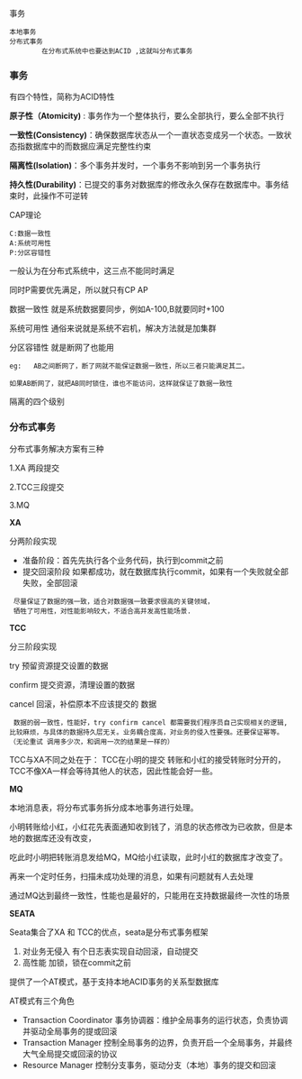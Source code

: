 事务

```
本地事务 
分布式事务
		在分布式系统中也要达到ACID ,这就叫分布式事务
```

### 事务

有四个特性，简称为ACID特性

**原子性（Atomicity)** : 事务作为一个整体执行，要么全部执行，要么全部不执行

**一致性(Consistency)**：确保数据库状态从一个一直状态变成另一个状态。一致状态指数据库中的而数据应满足完整性约束

**隔离性(Isolation)**：多个事务并发时，一个事务不影响到另一个事务执行

**持久性(Durability)**：已提交的事务对数据库的修改永久保存在数据库中。事务结束时，此操作不可逆转



CAP理论

```:
C:数据一致性
A:系统可用性
P:分区容错性
```

一般认为在分布式系统中，这三点不能同时满足

同时P需要优先满足，所以就只有CP AP

数据一致性   就是系统数据要同步，例如A-100,B就要同时+100

系统可用性   通俗来说就是系统不宕机，解决方法就是加集群

分区容错性   就是断网了也能用

```
eg:   AB之间断网了，断了网就不能保证数据一致性，所以三者只能满足其二。

如果AB断网了，就把AB同时锁住，谁也不能访问，这样就保证了数据一致性
```

隔离的四个级别





### 分布式事务

分布式事务解决方案有三种

1.XA 两段提交

2.TCC三段提交

3.MQ



**XA**

分两阶段实现

+ 准备阶段：首先先执行各个业务代码，执行到commit之前
+ 提交回滚阶段 如果都成功，就在数据库执行commit，如果有一个失败就全部失败，全部回滚

```
 尽量保证了数据的强一致，适合对数据强一致要求很高的关键领域，
 牺牲了可用性，对性能影响较大，不适合高并发高性能场景.
```



**TCC**

分三阶段实现 

try           预留资源提交设置的数据

confirm   提交资源，清理设置的数据

cancel	回滚，补偿原本不应该提交的 数据

```
 数据的弱一致性，性能好，try confirm cancel 都需要我们程序员自己实现相关的逻辑,比较麻烦，与具体的数据持久层无关。业务耦合度高，对业务的侵入性要强。还要保证幂等。（无论重试 调用多少次，和调用一次的结果是一样的）
```

TCC与XA不同之处在于： TCC在小明的提交 转账和小红的接受转账时分开的，TCC不像XA一样会等待其他人的状态，因此性能会好一些。





**MQ**

本地消息表，将分布式事务拆分成本地事务进行处理。

小明转账给小红，小红花先表面通知收到钱了，消息的状态修改为已收款，但是本地的数据库还没有改变，

吃此时小明把转账消息发给MQ，MQ给小红读取，此时小红的数据库才改变了。



再来一个定时任务，扫描未成功处理的消息，如果有问题就有人去处理



通过MQ达到最终一致性，性能也是最好的，只能用在支持数据最终一次性的场景



**SEATA**

Seata集合了XA 和 TCC的优点，seata是分布式事务框架

1. 对业务无侵入  有个日志表实现自动回滚，自动提交
2. 高性能  加锁，锁在commit之前

提供了一个AT模式，基于支持本地ACID事务的关系型数据库

AT模式有三个角色

+ Transaction Coordinator 事务协调器：维护全局事务的运行状态，负责协调并驱动全局事务的提或回滚
+ Transaction Manager 控制全局事务的边界，负责开启一个全局事务，并最终大气全局提交或回滚的协议
+ Resource Manager 控制分支事务，驱动分支（本地）事务的提交和回滚